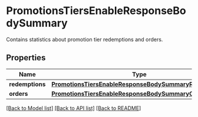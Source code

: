 # PromotionsTiersEnableResponseBodySummary

Contains statistics about promotion tier redemptions and orders.

## Properties

Name | Type | Description | Notes
------------ | ------------- | ------------- | -------------
**redemptions** | [**PromotionsTiersEnableResponseBodySummaryRedemptions**](PromotionsTiersEnableResponseBodySummaryRedemptions.md) |  | [optional] 
**orders** | [**PromotionsTiersEnableResponseBodySummaryOrders**](PromotionsTiersEnableResponseBodySummaryOrders.md) |  | [optional] 

[[Back to Model list]](../README.md#documentation-for-models) [[Back to API list]](../README.md#documentation-for-api-endpoints) [[Back to README]](../README.md)


